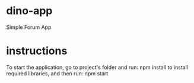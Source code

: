 # dino-app
Simple Forum App
# instructions
To start the application, go to project's folder and run:
  npm install
to install required libraries, and then run:
  npm start
